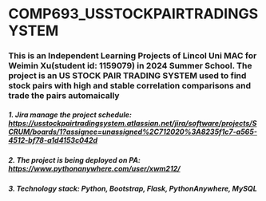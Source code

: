 # COMP693_USSTOCKPAIRTRADINGSYSTEM

### This is an Independent Learning Projects of Lincol Uni MAC for Weimin Xu(student id: 1159079) in 2024 Summer School. The project is an US STOCK PAIR TRADING SYSTEM used to find stock pairs with high and stable correlation comparisons and trade the pairs automaically</br>

##### 1. Jira manage the project schedule: https://usstockpairtradingsystem.atlassian.net/jira/software/projects/SCRUM/boards/1?assignee=unassigned%2C712020%3A8235f1c7-a565-4512-bf78-a1d4153c042d</br>
##### 2. The project is being deployed on PA: https://www.pythonanywhere.com/user/xwm212/

##### 3. Technology stack: Python, Bootstrap, Flask, PythonAnywhere, MySQL
